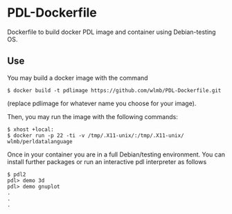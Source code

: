 # PDL-Dockerfile
Dockerfile to build docker PDL image and container using Debian-testing OS.

## Use

You may build a docker image with the command

    $ docker build -t pdlimage https://github.com/wlmb/PDL-Dockerfile.git

(replace pdlimage for whatever name you choose for your image).

Then, you may run the image with the following commands:

    $ xhost +local:
    $ docker run -p 22 -ti -v /tmp/.X11-unix/:/tmp/.X11-unix/ wlmb/perldatalanguage

Once in your container you are in a full Debian/testing
environment. You can install further packages or run an interactive
pdl interpreter as follows

    $ pdl2
    pdl> demo 3d
    pdl> demo gnuplot
    .
    .
    .
